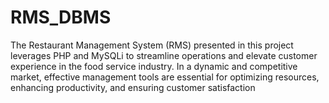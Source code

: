 # RMS_DBMS
The Restaurant Management System (RMS) presented in this project leverages PHP and MySQLi to streamline operations and elevate customer experience in the food service industry. In a dynamic and competitive market, effective management tools are essential for optimizing resources, enhancing productivity, and ensuring customer satisfaction
